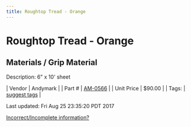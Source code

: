```yaml
---
title: Roughtop Tread - Orange
---
```


# Roughtop Tread - Orange
## Materials / Grip Material
Description: 	6" x 10' sheet 

| Vendor | Andymark | 
| Part # | [AM-0566](http://www.andymark.com/product-p/am-0566.htm) | 
| Unit Price | $90.00 | 
| Tags: | [suggest tags](https://docs.google.com/forms/d/e/1FAIpQLSeWyY8v3RgOty-MyWmh9U0iivNYN_molChYyS-0U-o-kOAv_g/viewform) | 

Last updated: Fri Aug 25 23:35:20 PDT 2017

 [Incorrect/Incomplete information?](https://docs.google.com/forms/d/e/1FAIpQLSeWyY8v3RgOty-MyWmh9U0iivNYN_molChYyS-0U-o-kOAv_g/viewform)